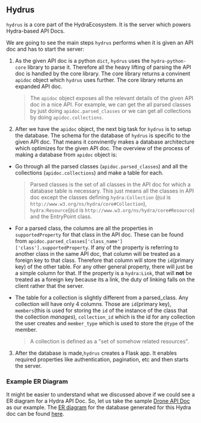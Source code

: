 ## Hydrus

`hydrus` is a core part of the HydraEcosystem. It is the server which powers Hydra-based API Docs.

We are going to see the main steps `hydrus` performs when it is given an API doc and has to start the server:

1) As the given API doc is a python `dict`, `hydrus` uses the `hydra-python-core` library to parse it. Therefore all the heavy lifting of parsing the API doc is handled by the core library. The core library returns a convinent `apidoc` object which `hydrus` uses further.  The core library returns an expanded API doc.
    > The `apidoc` object exposes all the relevant details of the given API doc in a nice API. For example, we can get the all parsed classes by just doing `apidoc.parsed_classes` or we can get all collections by doing `apidoc.collections`.
2) After we have the `apidoc` object, the next big task for `hydrus` is to setup the database. The schema for the database of `hydrus` is specific to the given API doc. That means it convinently makes a database architecture which optimizes for the given API doc.
The overview of the process of making a database from `apidoc` object is:
-  Go through all the parsed classes (`apidoc.parsed_classes`) and all the collections (`apidoc.collections`) and make a table for each.
	> Parsed classes is the set of all classes in the API doc for which a database table is necessary. This just means all the classes in API doc except the classes defining `hydra:Collection` (`@id` is `http://www.w3.org/ns/hydra/core#Collection`), `hydra:Resource`(`@id` is `http://www.w3.org/ns/hydra/core#Resource`) and the EntryPoint class.

- For a parsed class, the columns are all the properties in `supportedProperty` for that class in the API doc. These can be found from `apidoc.parsed_classes['class_name']['class'].supportedProperty`. If any of the property is referring to another class in the same API doc, that column will be treated as a foreign key to that class. Therefore that column will store the `id`(primary key) of the other table. For any other general property, there will just be a simple column for that. If the property is a `hydra:Link`, that will **not** be treated as a foreign key because its a link, the duty of linking falls on the client rather that the server.  
- The table for a collection is slightly different from a parsed_class. Any collection will have only 4 columns. Those are `id`(primary key), `members`(this is used for storing the `id` of the instance of the class that the collection *manages*), `collection_id` which is the id for any collection the user creates and `member_type` which is used to store the `@type` of the member.
	> A collection is defined as a "set of somehow related resources".

3) After the database is made,`hydrus` creates a Flask app. It enables required properties like authentication, pagination, etc and then starts the server.


### Example ER Diagram
It might be easier to understand what we discussed above if we could see a ER diagram for a Hydra API Doc.
So, let us take the sample [Drone API Doc](https://github.com/HTTP-APIs/hydrus/blob/develop/hydrus/samples/hydra_doc_sample.py) as our example.
The [ER diagram](https://en.wikipedia.org/wiki/Entity%E2%80%93relationship_model) for the database generated for this Hydra doc can be found [here](er_diagram.pdf).
